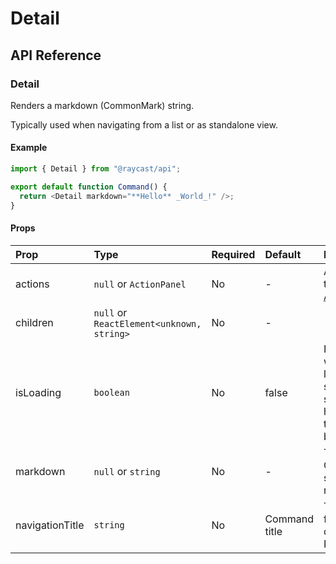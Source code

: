 # Detail

## API Reference

### Detail

Renders a markdown \(CommonMark\) string.

Typically used when navigating from a list or as standalone view.

#### Example

```typescript
import { Detail } from "@raycast/api";

export default function Command() {
  return <Detail markdown="**Hello** _World_!" />;
}
```

#### Props

| Prop | Type | Required | Default | Description |
| :--- | :--- | :--- | :--- | :--- |
| actions | `null` or `ActionPanel` | No | - | A reference to an [ActionPanel](action-panel.md#actionpanel). |
| children | `null` or `ReactElement<unknown, string>` | No | - |  |
| isLoading | `boolean` | No | false | Indicates whether a loading bar should be shown or hidden below the search bar |
| markdown | `null` or `string` | No | - | The CommonMark string to be rendered. |
| navigationTitle | `string` | No | Command title | The main title for that view displayed in Raycast |

